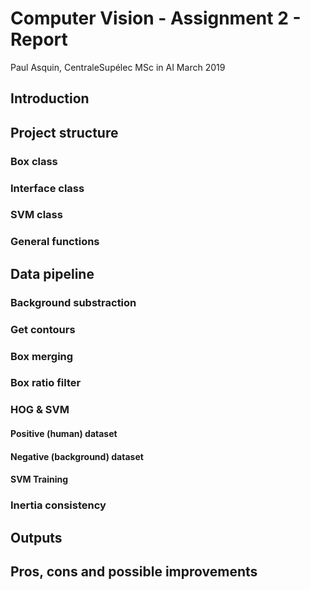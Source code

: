 # Computer Vision - Assignment 2 - Report 
Paul Asquin, CentraleSupélec MSc in AI March 2019

## Introduction

## Project structure

### Box class


### Interface class

### SVM class

### General functions

## Data pipeline

### Background  substraction

### Get contours

### Box merging

### Box ratio filter

### HOG & SVM
#### Positive (human) dataset
#### Negative (background) dataset

#### SVM Training

### Inertia consistency

## Outputs

## Pros, cons and possible improvements
<!--stackedit_data:
eyJoaXN0b3J5IjpbLTExMjQyODUyODAsLTc1ODk4ODgzMF19
-->